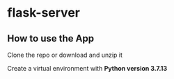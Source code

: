 # flask-server

## How to use the App

Clone the repo or download and unzip it
<br/>

Create a virtual environment with <b> Python version 3.7.13<b/>
